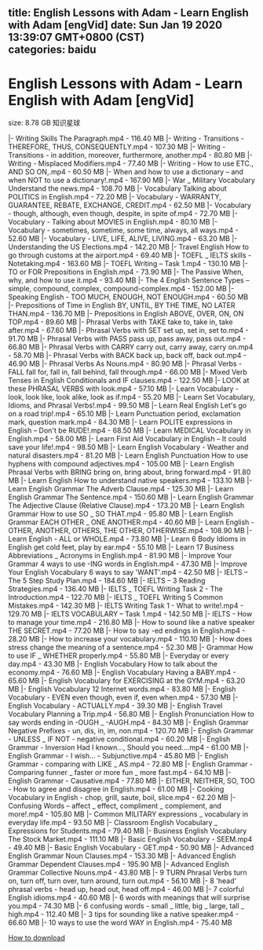 
title: English Lessons with Adam - Learn English with Adam [engVid]
date: Sun Jan 19 2020 13:39:07 GMT+0800 (CST)    
categories: baidu
---

# English Lessons with Adam - Learn English with Adam [engVid]
size: 8.78 GB
 知识星球
 
|- Writing Skills The Paragraph.mp4 - 116.40 MB
|- Writing - Transitions - THEREFORE, THUS, CONSEQUENTLY.mp4 - 107.30 MB
|- Writing - Transitions - in addition, moreover, furthermore, another.mp4 - 80.80 MB
|- Writing - Misplaced Modifiers.mp4 - 77.40 MB
|- Writing - How to use ETC., AND SO ON,.mp4 - 60.50 MB
|- When and how to use a dictionary – and when NOT to use a dictionary!.mp4 - 167.90 MB
|- War _ Military Vocabulary Understand the news.mp4 - 108.70 MB
|- Vocabulary Talking about POLITICS in English.mp4 - 72.20 MB
|- Vocabulary - WARRANTY, GUARANTEE, REBATE, EXCHANGE, CREDIT.mp4 - 62.50 MB
|- Vocabulary - though, although, even though, despite, in spite of.mp4 - 72.70 MB
|- Vocabulary - Talking about MOVIES in English.mp4 - 80.10 MB
|- Vocabulary - sometimes, sometime, some time, always, all ways.mp4 - 52.60 MB
|- Vocabulary - LIVE, LIFE, ALIVE, LIVING.mp4 - 63.20 MB
|- Understanding the US Elections.mp4 - 142.20 MB
|- Travel English How to go through customs at the airport.mp4 - 69.40 MB
|- TOEFL _ IELTS skills - Notetaking.mp4 - 163.60 MB
|- TOEFL Writing – Task 1.mp4 - 130.10 MB
|- TO or FOR Prepositions in English.mp4 - 73.90 MB
|- The Passive When, why, and how to use it.mp4 - 93.40 MB
|- The 4 English Sentence Types – simple, compound, complex, compound-complex.mp4 - 152.00 MB
|- Speaking English - TOO MUCH, ENOUGH, NOT ENOUGH.mp4 - 60.50 MB
|- Prepositions of Time in English BY, UNTIL, BY THE TIME, NO LATER THAN.mp4 - 136.70 MB
|- Prepositions in English ABOVE, OVER, ON, ON TOP.mp4 - 89.60 MB
|- Phrasal Verbs with TAKE take to, take in, take after.mp4 - 67.60 MB
|- Phrasal Verbs with SET set up, set in, set to.mp4 - 91.70 MB
|- Phrasal Verbs with PASS pass up, pass away, pass out.mp4 - 66.80 MB
|- Phrasal Verbs with CARRY carry out, carry away, carry on.mp4 - 58.70 MB
|- Phrasal Verbs with BACK back up, back off, back out.mp4 - 46.90 MB
|- Phrasal Verbs As Nouns.mp4 - 80.90 MB
|- Phrasal Verbs - FALL fall for, fall in, fall behind, fall through.mp4 - 66.00 MB
|- Mixed Verb Tenses in English Conditionals and IF clauses.mp4 - 122.50 MB
|- LOOK at these PHRASAL VERBS with look.mp4 - 57.10 MB
|- Learn Vocabulary - look, look like, look alike, look as if.mp4 - 55.20 MB
|- Learn Set Vocabulary, Idioms, and Phrasal Verbs!.mp4 - 99.50 MB
|- Learn Real English Let's go on a road trip!.mp4 - 65.10 MB
|- Learn Punctuation period, exclamation mark, question mark.mp4 - 84.30 MB
|- Learn POLITE expressions in English – Don't be RUDE!.mp4 - 68.50 MB
|- Learn MEDICAL Vocabulary in English.mp4 - 58.00 MB
|- Learn First Aid Vocabulary in English – It could save your life!.mp4 - 98.50 MB
|- Learn English Vocabulary - Weather and natural disasters.mp4 - 81.20 MB
|- Learn English Punctuation How to use hyphens with compound adjectives.mp4 - 105.00 MB
|- Learn English Phrasal Verbs with BRING bring on, bring about, bring forward.mp4 - 91.80 MB
|- Learn English How to understand native speakers.mp4 - 133.10 MB
|- Learn English Grammar The Adverb Clause.mp4 - 125.30 MB
|- Learn English Grammar The Sentence.mp4 - 150.60 MB
|- Learn English Grammar The Adjective Clause (Relative Clause).mp4 - 173.20 MB
|- Learn English Grammar How to use SO _ SO THAT.mp4 - 95.80 MB
|- Learn English Grammar EACH OTHER _ ONE ANOTHER.mp4 - 40.60 MB
|- Learn English - OTHER, ANOTHER, OTHERS, THE OTHER, OTHERWISE.mp4 - 108.90 MB
|- Learn English - ALL or WHOLE.mp4 - 73.80 MB
|- Learn 6 Body Idioms in English get cold feet, play by ear.mp4 - 55.10 MB
|- Learn 17 Business Abbreviations _ Acronyms in English.mp4 - 81.90 MB
|- Improve Your Grammar 4 ways to use -ING words in English.mp4 - 47.30 MB
|- Improve Your English Vocabulary 6 ways to say 'WANT'.mp4 - 42.50 MB
|- IELTS – The 5 Step Study Plan.mp4 - 184.60 MB
|- IELTS – 3 Reading Strategies.mp4 - 136.40 MB
|- IELTS _ TOEFL Writing Task 2 - The Introduction.mp4 - 122.70 MB
|- IELTS _ TOEFL Writing 5 Common Mistakes.mp4 - 142.30 MB
|- IELTS Writing Task 1 - What to write!.mp4 - 129.70 MB
|- IELTS VOCABULARY – Task 1.mp4 - 142.50 MB
|- IELTS - How to manage your time.mp4 - 216.80 MB
|- How to sound like a native speaker THE SECRET.mp4 - 77.20 MB
|- How to say -ed endings in English.mp4 - 28.20 MB
|- How to increase your vocabulary.mp4 - 110.10 MB
|- How does stress change the meaning of a sentence.mp4 - 52.30 MB
|- Grammar How to use IF _ WHETHER properly.mp4 - 55.80 MB
|- Everyday or every day.mp4 - 43.30 MB
|- English Vocabulary How to talk about the economy.mp4 - 76.60 MB
|- English Vocabulary Having a BABY.mp4 - 65.60 MB
|- English Vocabulary for EXERCISING at the GYM.mp4 - 63.20 MB
|- English Vocabulary 12 Internet words.mp4 - 83.80 MB
|- English Vocabulary - EVEN even though, even if, even when.mp4 - 57.30 MB
|- English Vocabulary - ACTUALLY.mp4 - 39.30 MB
|- English Travel Vocabulary Planning a Trip.mp4 - 56.80 MB
|- English Pronunciation How to say words ending in -OUGH _ -AUGH.mp4 - 84.30 MB
|- English Grammar Negative Prefixes - un, dis, in, im, non.mp4 - 120.70 MB
|- English Grammar - UNLESS _ IF NOT - negative conditional.mp4 - 60.20 MB
|- English Grammar - Inversion Had I known..., Should you need....mp4 - 61.00 MB
|- English Grammar - I wish... - Subjunctive.mp4 - 45.80 MB
|- English Grammar - comparing with LIKE _ AS.mp4 - 72.80 MB
|- English Grammar - Comparing funner _ faster or more fun _ more fast.mp4 - 64.10 MB
|- English Grammar - Causative.mp4 - 77.80 MB
|- EITHER, NEITHER, SO, TOO - How to agree and disagree in English.mp4 - 61.00 MB
|- Cooking Vocabulary in English - chop, grill, saute, boil, slice.mp4 - 62.20 MB
|- Confusing Words – affect _ effect, compliment _ complement, and more!.mp4 - 105.80 MB
|- Common MILITARY expressions _ vocabulary in everyday life.mp4 - 93.50 MB
|- Classroom English Vocabulary _ Expressions for Students.mp4 - 79.40 MB
|- Business English Vocabulary The Stock Market.mp4 - 111.10 MB
|- Basic English Vocabulary - SEEM.mp4 - 49.40 MB
|- Basic English Vocabulary - GET.mp4 - 50.90 MB
|- Advanced English Grammar Noun Clauses.mp4 - 153.30 MB
|- Advanced English Grammar Dependent Clauses.mp4 - 195.90 MB
|- Advanced English Grammar Collective Nouns.mp4 - 43.80 MB
|- 9 TURN Phrasal Verbs turn on, turn off, turn over, turn around, turn out.mp4 - 56.10 MB
|- 8 'head' phrasal verbs - head up, head out, head off.mp4 - 46.00 MB
|- 7 colorful English idioms.mp4 - 40.60 MB
|- 6 words with meanings that will surprise you.mp4 - 74.30 MB
|- 6 confusing words - small _ little, big _ large, tall _ high.mp4 - 112.40 MB
|- 3 tips for sounding like a native speaker.mp4 - 66.60 MB
|- 10 ways to use the word WAY in English.mp4 - 75.40 MB

[How to download](https://bpcam.bemobtrk.com/go/2ceec3aa-1ca2-46d6-b9ff-aaa5c184517c?jno=4520)